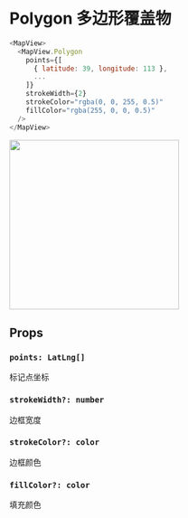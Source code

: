 # Polygon 多边形覆盖物

```javascript
<MapView>
  <MapView.Polygon
    points={[
      { latitude: 39, longitude: 113 },
      ...
    ]}
    strokeWidth={2}
    strokeColor="rgba(0, 0, 255, 0.5)"
    fillColor="rgba(255, 0, 0, 0.5)"
  />
</MapView>
```
<img src="https://user-images.githubusercontent.com/1709072/36655489-f00b528c-1afd-11e8-9226-b59f40cc24d4.png" width=300>

## Props

### `points: LatLng[]`
标记点坐标

### `strokeWidth?: number`
边框宽度

### `strokeColor?: color`
边框颜色

### `fillColor?: color`
填充颜色
